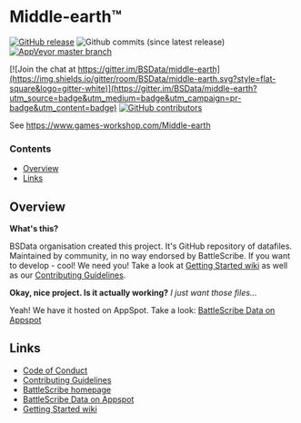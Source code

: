 # Middle-earth™

[![GitHub release](https://img.shields.io/github/release/BSData/middle-earth.svg?style=flat-square)](https://github.com/BSData/middle-earth/releases/latest)
![Github commits (since latest release)](https://img.shields.io/github/commits-since/BSData/middle-earth/latest.svg?style=flat-square)
[![AppVeyor master branch](https://img.shields.io/appveyor/ci/BSData/middle-earth/master.svg?style=flat-square&logo=appveyor)](https://ci.appveyor.com/project/BSData/middle-earth/)

[![Join the chat at https://gitter.im/BSData/middle-earth](https://img.shields.io/gitter/room/BSData/middle-earth.svg?style=flat-square&logo=gitter-white)](https://gitter.im/BSData/middle-earth?utm_source=badge&utm_medium=badge&utm_campaign=pr-badge&utm_content=badge)
[![GitHub contributors](https://img.shields.io/github/contributors/BSData/middle-earth.svg?style=flat-square)](https://github.com/BSData/middle-earth/graphs/contributors)

See https://www.games-workshop.com/Middle-earth

### Contents

* [Overview][]
* [Links][]

## Overview
[Overview]: #overview

__What's this?__

BSData organisation created this project. It's GitHub repository of datafiles.
Maintained by community, in no way endorsed by BattleScribe. If you want
to develop - cool! We need you! Take a look at [Getting Started wiki][] as well as our [Contributing Guidelines][].

__Okay, nice project. Is it actually working?__ _I just want those files..._

Yeah! We have it hosted on AppSpot. Take a look: [BattleScribe Data on Appspot][]


## Links
[Links]: #links

* [Code of Conduct][]
* [Contributing Guidelines][]
* [BattleScribe homepage][]
* [BattleScribe Data on Appspot][]
* [Getting Started wiki][]

[Code of Conduct]: https://github.com/BSData/middle-earth/blob/master/CODE_OF_CONDUCT.md
[BattleScribe homepage]: http://www.battlescribe.net/
[BattleScribe Data on Appspot]: http://battlescribedata.appspot.com/#/repos
[Getting Started wiki]: https://github.com/BSData/catalogue-development/wiki/Getting-Started#contributing
[Contributing Guidelines]: https://github.com/BSData/middle-earth/blob/master/CONTRIBUTING.md
